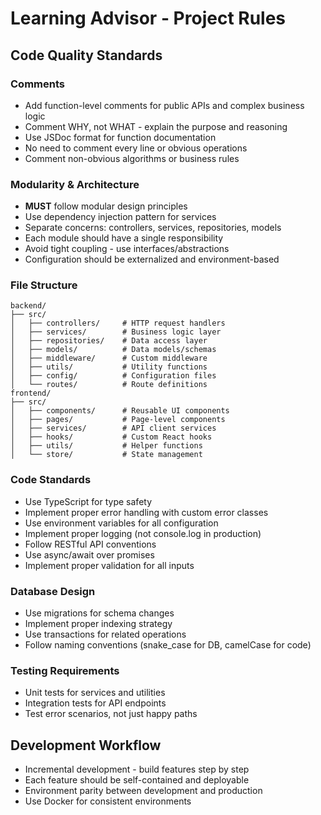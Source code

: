 # Learning Advisor - Project Rules

## Code Quality Standards

### Comments
- Add function-level comments for public APIs and complex business logic
- Comment WHY, not WHAT - explain the purpose and reasoning
- Use JSDoc format for function documentation
- No need to comment every line or obvious operations
- Comment non-obvious algorithms or business rules

### Modularity & Architecture
- **MUST** follow modular design principles
- Use dependency injection pattern for services
- Separate concerns: controllers, services, repositories, models
- Each module should have a single responsibility
- Avoid tight coupling - use interfaces/abstractions
- Configuration should be externalized and environment-based

### File Structure
```
backend/
├── src/
│   ├── controllers/     # HTTP request handlers
│   ├── services/        # Business logic layer
│   ├── repositories/    # Data access layer
│   ├── models/          # Data models/schemas
│   ├── middleware/      # Custom middleware
│   ├── utils/           # Utility functions
│   ├── config/          # Configuration files
│   └── routes/          # Route definitions
frontend/
├── src/
│   ├── components/      # Reusable UI components
│   ├── pages/           # Page-level components
│   ├── services/        # API client services
│   ├── hooks/           # Custom React hooks
│   ├── utils/           # Helper functions
│   └── store/           # State management
```

### Code Standards
- Use TypeScript for type safety
- Implement proper error handling with custom error classes
- Use environment variables for all configuration
- Implement proper logging (not console.log in production)
- Follow RESTful API conventions
- Use async/await over promises
- Implement proper validation for all inputs

### Database Design
- Use migrations for schema changes
- Implement proper indexing strategy
- Use transactions for related operations
- Follow naming conventions (snake_case for DB, camelCase for code)

### Testing Requirements
- Unit tests for services and utilities
- Integration tests for API endpoints
- Test error scenarios, not just happy paths

## Development Workflow
- Incremental development - build features step by step
- Each feature should be self-contained and deployable
- Environment parity between development and production
- Use Docker for consistent environments